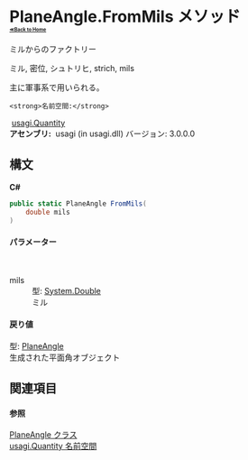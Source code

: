 # PlaneAngle.FromMils メソッド <div style="font-size:30%"><a href="https://github.com/usagi/usagi.cs/blob/master/docs/Home.md">≪Back to Home</a></div> 

ミルからのファクトリー 

ミル, 密位, シュトリヒ, strich, mils 

主に軍事系で用いられる。


    <strong>名前空間:</strong>
&nbsp;<a href="N_usagi_Quantity.md">usagi.Quantity</a><br /><strong>アセンブリ:</strong>
&nbsp;usagi (in usagi.dll) バージョン: 3.0.0.0

## 構文

**C#**<br />
``` C#
public static PlaneAngle FromMils(
	double mils
)
```


#### パラメーター
&nbsp;<dl><dt>mils</dt><dd>型: <a href="http://msdn2.microsoft.com/ja-jp/library/643eft0t" target="_blank">System.Double</a><br />ミル</dd></dl>

#### 戻り値
型: <a href="T_usagi_Quantity_PlaneAngle.md">PlaneAngle</a><br />生成された平面角オブジェクト

## 関連項目


#### 参照
<a href="T_usagi_Quantity_PlaneAngle.md">PlaneAngle クラス</a><br /><a href="N_usagi_Quantity.md">usagi.Quantity 名前空間</a><br />
